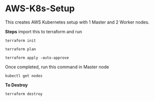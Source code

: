 # AWS-K8s-Setup

This creates AWS Kubernetes setup with 1 Master and 2 Worker nodes.

**Steps**
import this to terraform and run 

    terraform init

    terraform plan

    terraform apply -auto-approve

Once completed, run this command in Master node

    kubectl get nodes 
    
**To Destroy**
    
    terraform destroy 
